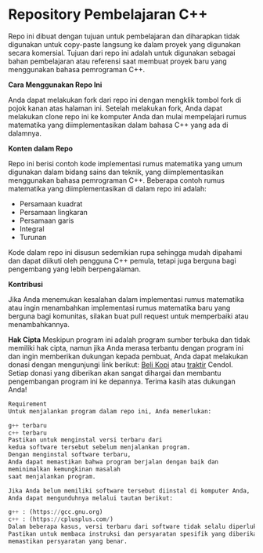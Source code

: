 # Repository Pembelajaran C++

Repo ini dibuat dengan tujuan untuk pembelajaran dan diharapkan tidak digunakan untuk copy-paste langsung ke dalam proyek yang digunakan secara komersial. Tujuan dari repo ini adalah untuk digunakan sebagai bahan pembelajaran atau referensi saat membuat proyek baru yang menggunakan bahasa pemrograman C++.


**Cara Menggunakan Repo Ini**

Anda dapat melakukan fork dari repo ini dengan mengklik tombol fork di pojok kanan atas halaman ini. Setelah melakukan fork, Anda dapat melakukan clone repo ini ke komputer Anda dan mulai mempelajari rumus matematika yang diimplementasikan dalam bahasa C++ yang ada di dalamnya.

**Konten dalam Repo**

Repo ini berisi contoh kode implementasi rumus matematika yang umum digunakan dalam bidang sains dan teknik, yang diimplementasikan menggunakan bahasa pemrograman C++. Beberapa contoh rumus matematika yang diimplementasikan di dalam repo ini adalah:

* Persamaan kuadrat
* Persamaan lingkaran
* Persamaan garis
* Integral
* Turunan

Kode dalam repo ini disusun sedemikian rupa sehingga mudah dipahami dan dapat diikuti oleh pengguna C++ pemula, tetapi juga berguna bagi pengembang yang lebih berpengalaman.

**Kontribusi**

Jika Anda menemukan kesalahan dalam implementasi rumus matematika atau ingin menambahkan implementasi rumus matematika baru yang berguna bagi komunitas, silakan buat pull request untuk memperbaiki atau menambahkannya.

**Hak Cipta**
Meskipun program ini adalah program sumber terbuka dan tidak memiliki hak cipta, namun jika Anda merasa terbantu dengan program ini dan ingin memberikan dukungan kepada pembuat, Anda dapat melakukan donasi dengan mengunjungi link berikut: [Beli Kopi](https://www.buymeacoffee.com/wxhzy) atau [traktir](https://trakteer.id/wily%20pradana/link) Cendol. Setiap donasi yang diberikan akan sangat dihargai dan membantu pengembangan program ini ke depannya. Terima kasih atas dukungan Anda!



```python
Requirement
Untuk menjalankan program dalam repo ini, Anda memerlukan:

g++ terbaru
c++ terbaru
Pastikan untuk menginstal versi terbaru dari 
kedua software tersebut sebelum menjalankan program. 
Dengan menginstal software terbaru, 
Anda dapat memastikan bahwa program berjalan dengan baik dan 
meminimalkan kemungkinan masalah 
saat menjalankan program.

Jika Anda belum memiliki software tersebut diinstal di komputer Anda, 
Anda dapat mengunduhnya melalui tautan berikut:

g++ : (https://gcc.gnu.org)
c++ : (https://cplusplus.com/)
Dalam beberapa kasus, versi terbaru dari software tidak selalu diperlukan, tergantung pada program yang dijalankan. 
Pastikan untuk membaca instruksi dan persyaratan spesifik yang diberikan pada setiap program dalam repo ini untuk 
memastikan persyaratan yang benar.
```
